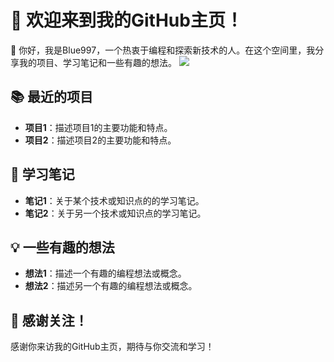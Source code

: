 # 🚀 欢迎来到我的GitHub主页！  
  
👋 你好，我是Blue997，一个热衷于编程和探索新技术的人。在这个空间里，我分享我的项目、学习笔记和一些有趣的想法。 
<img src="https://i.giphy.com/81xwEHX23zhvy.webp">

## 📚 最近的项目  
  
- **项目1**：描述项目1的主要功能和特点。  
- **项目2**：描述项目2的主要功能和特点。  
  
## 📖 学习笔记  
  
- **笔记1**：关于某个技术或知识点的的学习笔记。  
- **笔记2**：关于另一个技术或知识点的学习笔记。  
  
## 💡 一些有趣的想法  
  
- **想法1**：描述一个有趣的编程想法或概念。  
- **想法2**：描述另一个有趣的编程想法或概念。  
  
## 🎉 感谢关注！  
  
感谢你来访我的GitHub主页，期待与你交流和学习！
